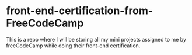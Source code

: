 # front-end-certification-from-FreeCodeCamp
This is a repo where I will be storing all my mini projects assigned to me by freeCodeCamp while doing their front-end certification.
